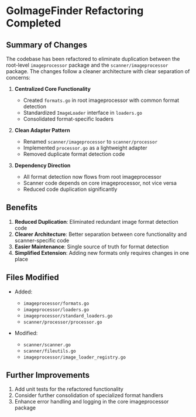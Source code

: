 # GoImageFinder Refactoring Completed

## Summary of Changes

The codebase has been refactored to eliminate duplication between the root-level `imageprocessor` package and the `scanner/imageprocessor` package. The changes follow a cleaner architecture with clear separation of concerns:

1. **Centralized Core Functionality**
   - Created `formats.go` in root imageprocessor with common format detection
   - Standardized `ImageLoader` interface in `loaders.go`
   - Consolidated format-specific loaders

2. **Clean Adapter Pattern**
   - Renamed `scanner/imageprocessor` to `scanner/processor`
   - Implemented `processor.go` as a lightweight adapter
   - Removed duplicate format detection code

3. **Dependency Direction**
   - All format detection now flows from root imageprocessor
   - Scanner code depends on core imageprocessor, not vice versa
   - Reduced code duplication significantly

## Benefits

1. **Reduced Duplication**: Eliminated redundant image format detection code
2. **Clearer Architecture**: Better separation between core functionality and scanner-specific code
3. **Easier Maintenance**: Single source of truth for format detection
4. **Simplified Extension**: Adding new formats only requires changes in one place

## Files Modified

- Added:
  - `imageprocessor/formats.go`
  - `imageprocessor/loaders.go`
  - `imageprocessor/standard_loaders.go`
  - `scanner/processor/processor.go`

- Modified:
  - `scanner/scanner.go`
  - `scanner/fileutils.go`
  - `imageprocessor/image_loader_registry.go`

## Further Improvements

1. Add unit tests for the refactored functionality
2. Consider further consolidation of specialized format handlers
3. Enhance error handling and logging in the core imageprocessor package